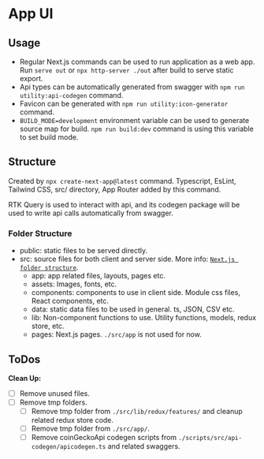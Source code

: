 # App UI

## Usage

- Regular Next.js commands can be used to run application as a web app. Run `serve out` or `npx http-server ./out` after build to serve static export.
- Api types can be automatically generated from swagger with `npm run utility:api-codegen` command.
- Favicon can be generated with `npm run utility:icon-generator` command.
- `BUILD_MODE=development` environment variable can be used to generate source map for build. `npm run build:dev` command is using this variable to set build mode.

## Structure

Created by `npx create-next-app@latest` command. Typescript, EsLint, Tailwind CSS, src/ directory, App Router added by this command.

RTK Query is used to interact with api, and its codegen package will be used to write api calls automatically from swagger.

### Folder Structure

- public: static files to be served directly.
- src: source files for both client and server side. More info: [`Next.js folder structure`][Next.js Folder].
  - app: app related files, layouts, pages etc.
  - assets: Images, fonts, etc.
  - components: components to use in client side. Module css files, React components, etc.
  - data: static data files to be used in general. ts, JSON, CSV etc.
  - lib: Non-component functions to use. Utility functions, models, redux store, etc.
  - pages: Next.js pages. `./src/app` is not used for now.

## ToDos

**Clean Up:**

- [ ] Remove unused files.
- [ ] Remove tmp folders.
  - [ ] Remove tmp folder from `./src/lib/redux/features/` and cleanup related redux store code.
  - [ ] Remove tmp folder from `./src/app/`.
  - [ ] Remove coinGeckoApi codegen scripts from `./scripts/src/api-codegen/apicodegen.ts` and related swaggers.

<!-- Links Used through document -->

[Next.js Folder]: https://nextjs.org/docs/getting-started/project-structure
